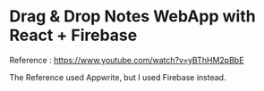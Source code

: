 # Drag & Drop Notes WebApp with React + Firebase

Reference : https://www.youtube.com/watch?v=yBThHM2pBbE

The Reference used Appwrite, but I used Firebase instead.